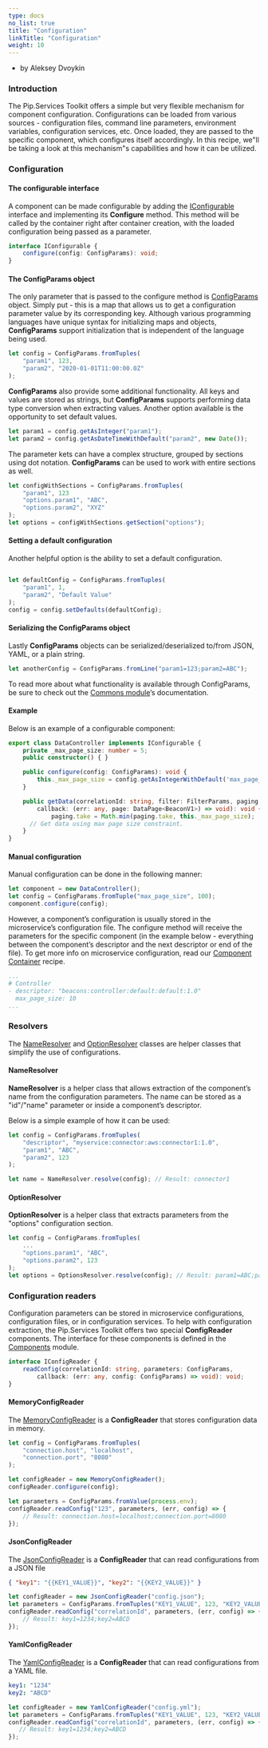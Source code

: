 ```yaml
---
type: docs
no_list: true
title: "Configuration"
linkTitle: "Configuration"
weight: 10
---
```


- by Aleksey Dvoykin

### Introduction

The Pip.Services Toolkit offers a simple but very flexible mechanism for component configuration. Configurations can be loaded from various sources - configuration files, command line parameters, environment variables, configuration services, etc. Once loaded, they are passed to the specific component, which configures itself accordingly. In this recipe, we"ll be taking a look at this mechanism"s capabilities and how it can be utilized.

### Configuration

#### The configurable interface

A component can be made configurable by adding the [IConfigurable](../../commons/config/iconfigurable/) interface and implementing its **Configure** method. This method will be called by the container right after container creation, with the loaded configuration being passed as a parameter.

```typescript
interface IConfigurable {
	configure(config: ConfigParams): void;
}
```

#### The ConfigParams object

The only parameter that is passed to the configure method is [ConfigParams](../../commons/config/config_params/) object. Simply put - this is a map that allows us to get a configuration parameter value by its corresponding key. Although various programming languages have unique syntax for initializing maps and objects, **ConfigParams** support initialization that is independent of the language being used.

```typescript
let config = ConfigParams.fromTuples(
  	"param1", 123,
  	"param2", "2020-01-01T11:00:00.0Z"
);
```

**ConfigParams** also provide some additional functionality. All keys and values are stored as strings, but **ConfigParams** supports performing data type conversion when extracting values. Another option available is the opportunity to set default values.

```typescript
let param1 = config.getAsInteger("param1");
let param2 = config.getAsDateTimeWithDefault("param2", new Date());
```

The parameter kets can have a complex structure, grouped by sections using dot notation. **ConfigParams** can be used to work with entire sections as well.

```typescript
let configWithSections = ConfigParams.fromTuples(
  	"param1", 123
  	"options.param1", "ABC",
  	"options.param2", "XYZ"
);
let options = configWithSections.getSection("options");
```
#### Setting a default configuration

Another helpful option is the ability to set a default configuration.

```typescript

let defaultConfig = ConfigParams.fromTuples(
  	"param1", 1,
  	"param2", "Default Value"
);
config = config.setDefaults(defaultConfig);
```

#### Serializing the ConfigParams object

Lastly **ConfigParams** objects can be serialized/deserialized to/from JSON, YAML, or a plain string.

```typescript
let anotherConfig = ConfigParams.fromLine("param1=123;param2=ABC");
```

To read more about what functionality is available through ConfigParams, be sure to check out the [Commons module](../../commons)’s documentation. 

#### Example

Below is an example of a configurable component:

```typescript
export class DataController implements IConfigurable {
   	private _max_page_size: number = 5;
   	public constructor() { }

   	public configure(config: ConfigParams): void {
		this._max_page_size = config.getAsIntegerWithDefault('max_page_size', this._max_page_size);
   	}

   	public getData(correlationId: string, filter: FilterParams, paging: PagingParams,
   	    callback: (err: any, page: DataPage<BeaconV1>) => void): void {
		    paging.take = Math.min(paging.take, this._max_page_size);    
   	  // Get data using max page size constraint.
   	}
}
```

#### Manual configuration

Manual configuration can be done in the following manner:

```typescript
let component = new DataController();
let config = ConfigParams.fromTuple("max_page_size", 100);
component.configure(config);

```

However, a component’s configuration is usually stored in the microservice’s configuration file. The configure method will receive the parameters for the specific component (in the example below - everything between the component’s descriptor and the next descriptor or end of the file). To get more info on microservice configuration, read our [Component Container](../component_container) recipe. 

```yml
...
# Controller
- descriptor: "beacons:controller:default:default:1.0"
  max_page_size: 10
...

```

### Resolvers

The [NameResolver](../../commons/config/name_resolver/) and [OptionResolver](../../commons/config/option_resolver/) classes are helper classes that simplify the use of configurations. 

#### NameResolver

**NameResolver** is a helper class that allows extraction of the component’s name from the configuration parameters. The name can be stored as a "id"/"name" parameter or inside a component’s descriptor.

Below is a simple example of how it can be used:

```typescript
let config = ConfigParams.fromTuples(
	"descriptor", "myservice:connector:aws:connector1:1.0",
	"param1", "ABC",
	"param2", 123
);

let name = NameResolver.resolve(config); // Result: connector1

```

#### OptionResolver

**OptionResolver** is a helper class that extracts parameters from the "options" configuration section.

```typescript
let config = ConfigParams.fromTuples(
	...
	"options.param1", "ABC",
	"options.param2", 123
);
let options = OptionsResolver.resolve(config); // Result: param1=ABC;param2=123
```

### Configuration readers

Configuration parameters can be stored in microservice configurations, configuration files, or in configuration services. To help with configuration extraction, the Pip.Services Toolkit offers two special **ConfigReader** components. The interface for these components is defined in the [Components](../../components) module.

```typescript
interface IConfigReader {
	readConfig(correlationId: string, parameters: ConfigParams, 
        callback: (err: any, config: ConfigParams) => void): void;
}

```

#### MemoryConfigReader

The [MemoryConfigReader](../../components/config/memory_config_reader/) is a **ConfigReader** that stores configuration data in memory.

```typescript
let config = ConfigParams.fromTuples(
	"connection.host", "localhost",
	"connection.port", "8080"
);

let configReader = new MemoryConfigReader();
configReader.configure(config);

let parameters = ConfigParams.fromValue(process.env);
configReader.readConfig("123", parameters, (err, config) => {
	// Result: connection.host=localhost;connection.port=8080
});

```

#### JsonConfigReader

The [JsonConfigReader](../../components/config/json_config_reader/) is a **ConfigReader** that can read configurations from a JSON file

```json
{ "key1": "{{KEY1_VALUE}}", "key2": "{{KEY2_VALUE}}" }
```

```typescript
let configReader = new JsonConfigReader("config.json");
let parameters = ConfigParams.fromTuples("KEY1_VALUE", 123, "KEY2_VALUE", "ABC");
configReader.readConfig("correlationId", parameters, (err, config) => {
	// Result: key1=1234;key2=ABCD
});

```

#### YamlConfigReader

The [YamlConfigReader](../../components/config/yaml_config_reader/) is a **ConfigReader** that can read configurations from a YAML file.

```yml
key1: "1234"
key2: "ABCD"
```

```typescript
let configReader = new YamlConfigReader("config.yml");
let parameters = ConfigParams.fromTuples("KEY1_VALUE", 123, "KEY2_VALUE", "ABC");
configReader.readConfig("correlationId", parameters, (err, config) => {
   // Result: key1=1234;key2=ABCD
});
```




